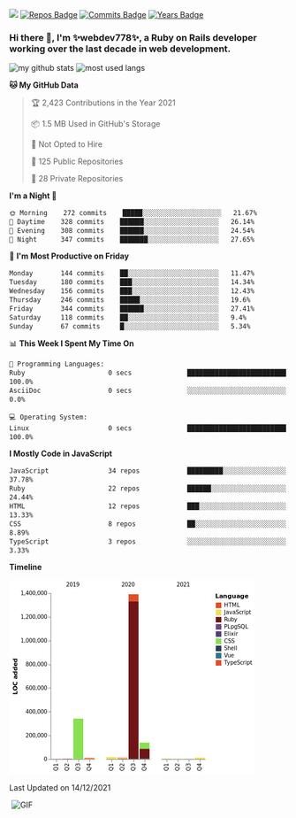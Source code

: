 ![](https://visitor-badge.glitch.me/badge?page_id=webdev778.webdev778)
[![Repos Badge](https://badges.pufler.dev/repos/webdev778)](https://badges.pufler.dev)
[![Commits Badge](https://badges.pufler.dev/commits/monthly/webdev778)](https://badges.pufler.dev)
[![Years Badge](https://badges.pufler.dev/years/webdev778)](https://badges.pufler.dev)
### Hi there 👋, I'm ✨webdev778✨, a Ruby on Rails developer working over the last decade in web development.


![my github stats](https://github-readme-stats.vercel.app/api?username=webdev778&show_icons=true&theme=tokyonight&line_height=27)
![most used langs](https://github-readme-stats.vercel.app/api/top-langs/?username=webdev778&hide=css,html&theme=tokyonight)

<!--START_SECTION:waka-->
**🐱 My GitHub Data** 

> 🏆 2,423 Contributions in the Year 2021
 > 
> 📦 1.5 MB Used in GitHub's Storage 
 > 
> 🚫 Not Opted to Hire
 > 
> 📜 125 Public Repositories 
 > 
> 🔑 28 Private Repositories  
 > 
**I'm a Night 🦉** 

```text
🌞 Morning    272 commits    █████░░░░░░░░░░░░░░░░░░░░   21.67% 
🌆 Daytime    328 commits    ██████░░░░░░░░░░░░░░░░░░░   26.14% 
🌃 Evening    308 commits    ██████░░░░░░░░░░░░░░░░░░░   24.54% 
🌙 Night      347 commits    ███████░░░░░░░░░░░░░░░░░░   27.65%

```
📅 **I'm Most Productive on Friday** 

```text
Monday       144 commits    ██░░░░░░░░░░░░░░░░░░░░░░░   11.47% 
Tuesday      180 commits    ███░░░░░░░░░░░░░░░░░░░░░░   14.34% 
Wednesday    156 commits    ███░░░░░░░░░░░░░░░░░░░░░░   12.43% 
Thursday     246 commits    █████░░░░░░░░░░░░░░░░░░░░   19.6% 
Friday       344 commits    ██████░░░░░░░░░░░░░░░░░░░   27.41% 
Saturday     118 commits    ██░░░░░░░░░░░░░░░░░░░░░░░   9.4% 
Sunday       67 commits     █░░░░░░░░░░░░░░░░░░░░░░░░   5.34%

```


📊 **This Week I Spent My Time On** 

```text
💬 Programming Languages: 
Ruby                     0 secs              █████████████████████████   100.0% 
AsciiDoc                 0 secs              ░░░░░░░░░░░░░░░░░░░░░░░░░   0.0%

💻 Operating System: 
Linux                    0 secs              █████████████████████████   100.0%

```

**I Mostly Code in JavaScript** 

```text
JavaScript               34 repos            █████████░░░░░░░░░░░░░░░░   37.78% 
Ruby                     22 repos            ██████░░░░░░░░░░░░░░░░░░░   24.44% 
HTML                     12 repos            ███░░░░░░░░░░░░░░░░░░░░░░   13.33% 
CSS                      8 repos             ██░░░░░░░░░░░░░░░░░░░░░░░   8.89% 
TypeScript               3 repos             ░░░░░░░░░░░░░░░░░░░░░░░░░   3.33%

```


**Timeline**

![Chart not found](https://raw.githubusercontent.com/webdev778/webdev778/master/charts/bar_graph.png) 


 Last Updated on 14/12/2021
<!--END_SECTION:waka-->

<img align="right" alt="GIF" src="https://github.com/webdev778/webdev778/blob/main/code.gif?raw=true" width="500" height="320" />

<!--
**webdev778/webdev778** is a ✨ _special_ ✨ repository because its `README.md` (this file) appears on your GitHub profile.

Here are some ideas to get you started:

- 🔭 I’m currently working on ...
- 🌱 I’m currently learning ...
- 👯 I’m looking to collaborate on ...
- 🤔 I’m looking for help with ...
- 💬 Ask me about ...
- 📫 How to reach me: ...
- 😄 Pronouns: ...
- ⚡ Fun fact: ...
-->
